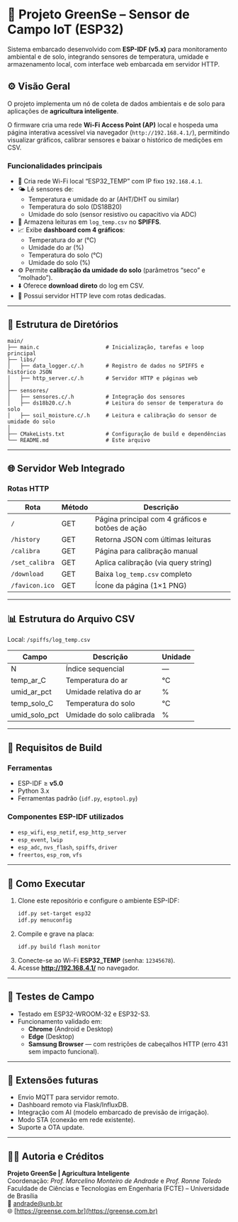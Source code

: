 # 🌱 Projeto GreenSe – Sensor de Campo IoT (ESP32)

Sistema embarcado desenvolvido com **ESP-IDF (v5.x)** para monitoramento ambiental e de solo, integrando sensores de temperatura, umidade e armazenamento local, com interface web embarcada em servidor HTTP.  

## ⚙️ Visão Geral

O projeto implementa um nó de coleta de dados ambientais e de solo para aplicações de **agricultura inteligente**.  

O firmware cria uma rede **Wi-Fi Access Point (AP)** local e hospeda uma página interativa acessível via navegador (`http://192.168.4.1/`), permitindo visualizar gráficos, calibrar sensores e baixar o histórico de medições em CSV.

### Funcionalidades principais

- 📡 Cria rede Wi-Fi local “ESP32_TEMP” com IP fixo `192.168.4.1`.
- 🌤️ Lê sensores de:
  - Temperatura e umidade do ar (AHT/DHT ou similar)
  - Temperatura do solo (DS18B20)
  - Umidade do solo (sensor resistivo ou capacitivo via ADC)
- 💾 Armazena leituras em `log_temp.csv` no **SPIFFS**.
- 📈 Exibe **dashboard com 4 gráficos**:
  - Temperatura do ar (°C)
  - Umidade do ar (%)
  - Temperatura do solo (°C)
  - Umidade do solo (%)
- ⚙️ Permite **calibração da umidade do solo** (parâmetros “seco” e “molhado”).
- ⬇️ Oferece **download direto** do log em CSV.
- 🔧 Possui servidor HTTP leve com rotas dedicadas.

---

## 🧩 Estrutura de Diretórios

```
main/
├── main.c                     # Inicialização, tarefas e loop principal
├── libs/
│   ├── data_logger.c/.h       # Registro de dados no SPIFFS e histórico JSON
│   ├── http_server.c/.h       # Servidor HTTP e páginas web
│
├── sensores/
│   ├── sensores.c/.h          # Integração dos sensores
│   ├── ds18b20.c/.h           # Leitura do sensor de temperatura do solo
│   ├── soil_moisture.c/.h     # Leitura e calibração do sensor de umidade do solo
│
├── CMakeLists.txt             # Configuração de build e dependências
└── README.md                  # Este arquivo
```

---

## 🌐 Servidor Web Integrado

### Rotas HTTP

| Rota             | Método | Descrição |
|------------------|---------|-----------|
| `/`              | GET     | Página principal com 4 gráficos e botões de ação |
| `/history`       | GET     | Retorna JSON com últimas leituras |
| `/calibra`       | GET     | Página para calibração manual |
| `/set_calibra`   | GET     | Aplica calibração (via query string) |
| `/download`      | GET     | Baixa `log_temp.csv` completo |
| `/favicon.ico`   | GET     | Ícone da página (1×1 PNG) |

---

## 📊 Estrutura do Arquivo CSV

Local: `/spiffs/log_temp.csv`

| Campo | Descrição | Unidade |
|--------|------------|---------|
| N | Índice sequencial | — |
| temp_ar_C | Temperatura do ar | °C |
| umid_ar_pct | Umidade relativa do ar | % |
| temp_solo_C | Temperatura do solo | °C |
| umid_solo_pct | Umidade do solo calibrada | % |

---

## 💾 Requisitos de Build

### Ferramentas

- ESP-IDF ≥ **v5.0**
- Python 3.x
- Ferramentas padrão (`idf.py`, `esptool.py`)

### Componentes ESP-IDF utilizados

- `esp_wifi`, `esp_netif`, `esp_http_server`
- `esp_event`, `lwip`
- `esp_adc`, `nvs_flash`, `spiffs`, `driver`
- `freertos`, `esp_rom`, `vfs`

---

## 🚀 Como Executar

1. Clone este repositório e configure o ambiente ESP-IDF:
   ```bash
   idf.py set-target esp32
   idf.py menuconfig
   ```
2. Compile e grave na placa:
   ```bash
   idf.py build flash monitor
   ```
3. Conecte-se ao Wi-Fi **ESP32_TEMP** (senha: `12345678`).
4. Acesse **http://192.168.4.1/** no navegador.

---

## 🧪 Testes de Campo

- Testado em ESP32-WROOM-32 e ESP32-S3.
- Funcionamento validado em:
  - **Chrome** (Android e Desktop)
  - **Edge** (Desktop)
  - **Samsung Browser** — com restrições de cabeçalhos HTTP (erro 431 sem impacto funcional).

---

## 🧰 Extensões futuras

- Envio MQTT para servidor remoto.
- Dashboard remoto via Flask/InfluxDB.
- Integração com AI (modelo embarcado de previsão de irrigação).
- Modo STA (conexão em rede existente).
- Suporte a OTA update.

---

## 🧑‍🔬 Autoria e Créditos

**Projeto GreenSe | Agricultura Inteligente**  
Coordenação: *Prof. Marcelino Monteiro de Andrade* e *Prof. Ronne Toledo*  
Faculdade de Ciências e Tecnologias em Engenharia (FCTE) – Universidade de Brasília  
📧 [andrade@unb.br](mailto:andrade@unb.br)  
🌐 [https://greense.com.br](https://greense.com.br)
